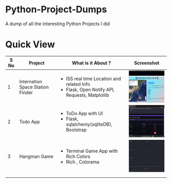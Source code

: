 # Python-Project-Dumps
A dump of all the interesting Python Projects I did


# Quick View

| S No  |  Project | What is it About ?  |  Screenshot |
|---|---|---|---|
| 1  | Internation Space Station Finder  | <ul><li>ISS real time Location and related Info</li><li>Flask, Open Notify API, Requests, Matplotlib</li></ul> | <a href="url"><img src=1-Find_International_Space_Station/screenshots/iss_1.png height="100" width="200" ></a>   |
| 2  |  Todo App | <ul><li>ToDo App with UI </li><li>Flask, sqlalchemy(sqliteDB), Bootstrap</li></ul>   |  <a href="url"><img src=2-ToDo_WebApp/screenshots/todo_2.png height="100" width="200" ></a> |
| 3  | Hangman Game  | <ul><li>Terminal Game App with Rich Colors </li><li>Rich , Colorama</li></ul>  |  <a href="url"><img src=3-Python_Hangman_Terminal_Game/screenshots/hangman_game_2.png height="100" width="200" ></a> |
|   |   |   |   |
|   |   |   |   |







